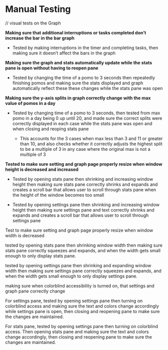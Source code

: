 # Manual Testing 

// visual tests on the Graph 


**Making sure that additional interruptions or tasks completed don’t increase the bar in the bar graph** 

- Tested by making interruptions in the timer and completing tasks, then making sure it doesn’t affect the bars in the graph 

**Making sure the graph and stats automatically update while the stats pane is open without having to reopen pane**

- Tested by changing the time of a pomo to 3 seconds then repeatedly finishing pomos and making sure the stats displayed and graph automatically reflect these these changes while the stats pane was open 

**Making sure the y-axis splits in graph correctly change with the max value of pomos in a day**

- Tested by changing time of a pomo to 3 seconds, then tested from max pomo in a day being 0 up until 20, and made sure the correct splits were correctly displayed in each case while the stats pane was open and when closing and reoping stats pane 

  - This accounts for the 3 cases when max less than 3 and 11 or greater than 10, and also checks whether it correctly adjusts the highest split to be a multiple     of 3 in any case where the original max is not a multiple of 3

**Tested to make sure setting and graph page properly resize when window height is decreased and increased**

- Tested by opening stats pane then shrinking and increasing window height then making sure stats pane correctly shrinks and expands and creates a scroll bar that allows user to scroll through stats pane when the height of the window becomes too small  

- Tested by opening settings pane then shrinking and increasing window height then making sure settings pane and text correctly shrinks and expands and creates a scroll bar that allows user to scroll through settings pane 

Test to make sure setting and graph page properly resize when window width is decreased 

tested by opening stats pane then shrinking window width then making sure stats pane correctly squeezes and expands, and when the width gets small enough to only display stats pane. 

tested by opening settings pane then shrinking and expanding window width then making sure settings pane correctly squeezes and expands, and when the width gets small enough to only display settings pane. 

making sure when colorblind accessibility is turned on, that settings and graph pane correctly change 

For settings pane, tested by opening settings pane then turning on colorblind access and making sure the text and colors change accordingly while settings pane is open, then closing and reopening pane to make sure the changes are maintained. 

For stats pane, tested by opening settings pane then turning on colorblind access. Then opening stats pane and making sure the text and colors change accordingly, then closing and reopening pane to make sure the changes are maintained. 
